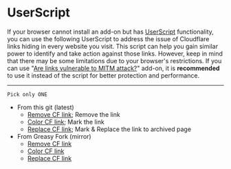 # UserScript

If your browser cannot install an add-on but has [UserScript](https://en.wikipedia.org/wiki/Userscript) functionality, you can use the following UserScript to address the issue of Cloudflare links hiding in every website you visit. 
This script can help you gain similar power to identify and take action against those links. 
However, keep in mind that there may be some limitations due to your browser's restrictions. 
If you can use "[Are links vulnerable to MITM attack?](../../subfiles/addon/ismm.md)" add-on, it is **recommended** to use it instead of the script for better protection and performance. 

----

`Pick only ONE`

- From this git (latest)
  - [Remove CF link](cf.remove.user.js); Remove the link
  - [Color CF link](cf.color.user.js); Mark the link
  - [Replace CF link](cf.replace.user.js); Mark & Replace the link to archived page
- From Greasy Fork (mirror)
  - [Remove CF link](https://greasyfork.org/en/scripts/482160-remove-cloudflare-links)
  - [Color CF link](https://greasyfork.org/en/scripts/482159-mark-cloudflare-links)
  - [Replace CF link](https://greasyfork.org/en/scripts/482241-replace-cloudflare-links)
